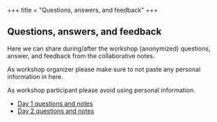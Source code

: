 +++
title = "Questions, answers, and feedback"
+++

## Questions, answers, and feedback

Here we can share during/after the workshop (anonymized) questions, answer, and
feedback from the collaborative notes.

As workshop organizer please make sure to not paste any personal information in
here.

As workshop participant please avoid using personal information.

- [Day 1 questions and notes](./day1)
- [Day 2 questions and notes](./day2)
<!-- - [Day 3 questions and notes](./day3)-->
<!-- - [Day 4 questions and notes](./day4)-->
<!-- - [Day 5 questions and notes](./day5)-->
<!-- - [Day 6 questions and notes](./day6)-->

